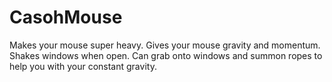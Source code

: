 # CasohMouse
Makes your mouse super heavy. Gives your mouse gravity and momentum. Shakes windows when open. Can grab onto windows and summon ropes to help you with your constant gravity.
